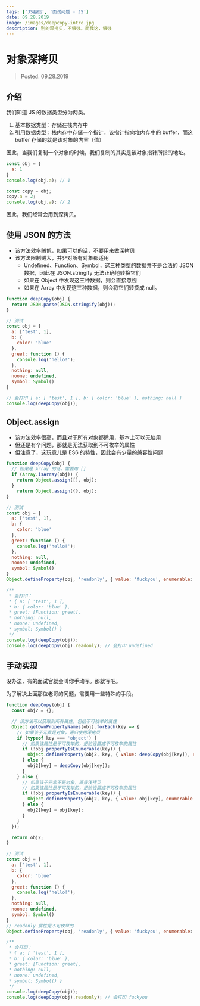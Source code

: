 ```yaml
---
tags: ['JS基础', '面试问题 - JS']
date: 09.28.2019
image: /images/deepcopy-intro.jpg
description: 别的深拷贝，不够强。而我这，够强
---
```


# 对象深拷贝

> Posted: 09.28.2019

<Tag />

## 介绍

我们知道 JS 的数据类型分为两类。

1. 基本数据类型：存储在栈内存中
2. 引用数据类型：栈内存中存储一个指针，该指针指向堆内存中的 buffer，而这 buffer 存储的就是该对象的内容（值）

因此，当我们复制一个对象的时候，我们复制的其实是该对象指针所指的地址。

```javascript
const obj = {
  a: 1
}
console.log(obj.a); // 1

const copy = obj;
copy.a = 2;
console.log(obj.a); // 2
```

因此，我们经常会用到深拷贝。

## 使用 JSON 的方法

- 该方法效率贼低，如果可以的话，不要用来做深拷贝
- 该方法限制贼大，并非对所有对象都适用
  - Undefined、Function、Symbol，这三种类型的数据并不是合法的 JSON 数据，因此在 JSON.stringify 无法正确地转换它们
  - 如果在 Object 中发现这三种数据，则会直接忽视
  - 如果在 Array 中发现这三种数据，则会将它们转换成 null。

```javascript
function deepCopy(obj) {
  return JSON.parse(JSON.stringify(obj));
}

// 测试
const obj = {
  a: ['test', 1],
  b: {
    color: 'blue'
  },
  greet: function () {
    console.log('hello!');
  },
  nothing: null,
  noone: undefined,
  symbol: Symbol()
}

// 会打印 { a: [ 'test', 1 ], b: { color: 'blue' }, nothing: null }
console.log(deepCopy(obj));
```

## Object.assign

- 该方法效率很高，而且对于所有对象都适用，基本上可以无脑用
- 但还是有个问题，那就是无法获取到不可枚举的属性
- 但注意了，这玩意儿是 ES6 的特性，因此会有少量的兼容性问题

```javascript
function deepCopy(obj) {
  // 如果是 Array 的话，需要用 []
  if (Array.isArray(obj)) {
    return Object.assign([], obj);
  }
	return Object.assign({}, obj);
}

// 测试
const obj = {
  a: ['test', 1],
  b: {
    color: 'blue'
  },
  greet: function () {
    console.log('hello!');
  },
  nothing: null,
  noone: undefined,
  symbol: Symbol()
}
Object.defineProperty(obj, 'readonly', { value: 'fuckyou', enumerable: false });

/**
 * 会打印：
 * { a: [ 'test', 1 ],
 * b: { color: 'blue' },
 * greet: [Function: greet],
 * nothing: null,
 * noone: undefined,
 * symbol: Symbol() }
 */
console.log(deepCopy(obj));
console.log(deepCopy(obj).readonly); // 会打印 undefined
```

## 手动实现

没办法，有的面试官就会叫你手动写。那就写吧。

为了解决上面那位老哥的问题，需要用一些特殊的手段。

```javascript
function deepCopy(obj) {
  const obj2 = {};

  // 该方法可以获取到所有属性，包括不可枚举的属性
  Object.getOwnPropertyNames(obj).forEach(key => {
    // 如果该子元素是对象，递归使用深拷贝
    if (typeof key === 'object') {
      // 如果该属性是不可枚举的，把他设置成不可枚举的属性
      if (!obj.propertyIsEnumerable(key)) {
        Object.defineProperty(obj2, key, { value: deepCopy(obj[key]), enumerable: false });
      } else {
        obj2[key] = deepCopy(obj[key]);
      }
    } else {
      // 如果该子元素不是对象，直接浅拷贝
      // 如果该属性是不可枚举的，把他设置成不可枚举的属性
      if (!obj.propertyIsEnumerable(key)) {
        Object.defineProperty(obj2, key, { value: obj[key], enumerable: false });
      } else {
        obj2[key] = obj[key];
      }
    }
  });

  return obj2;
}

// 测试
const obj = {
  a: ['test', 1],
  b: {
    color: 'blue'
  },
  greet: function () {
    console.log('hello!');
  },
  nothing: null,
  noone: undefined,
  symbol: Symbol()
}
// readonly 属性是不可枚举的
Object.defineProperty(obj, 'readonly', { value: 'fuckyou', enumerable: false });

/**
 * 会打印：
 * { a: [ 'test', 1 ],
 * b: { color: 'blue' },
 * greet: [Function: greet],
 * nothing: null,
 * noone: undefined,
 * symbol: Symbol() }
 */
console.log(deepCopy(obj));
console.log(deepCopy(obj).readonly); // 会打印 fuckyou
```

<Chirpy />